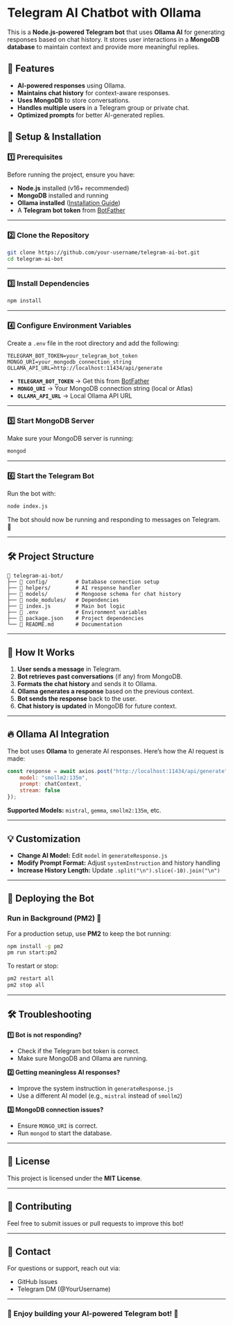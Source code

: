 # Telegram AI Chatbot with Ollama

This is a **Node.js-powered Telegram bot** that uses **Ollama AI** for generating responses based on chat history. It stores user interactions in a **MongoDB database** to maintain context and provide more meaningful replies.

## 📌 Features
- **AI-powered responses** using Ollama.
- **Maintains chat history** for context-aware responses.
- **Uses MongoDB** to store conversations.
- **Handles multiple users** in a Telegram group or private chat.
- **Optimized prompts** for better AI-generated replies.

## 🚀 Setup & Installation

### **1️⃣ Prerequisites**
Before running the project, ensure you have:
- **Node.js** installed (v16+ recommended)
- **MongoDB** installed and running
- **Ollama installed** ([Installation Guide](https://ollama.ai))
- A **Telegram bot token** from [BotFather](https://t.me/botfather)

---
### **2️⃣ Clone the Repository**
```sh
git clone https://github.com/your-username/telegram-ai-bot.git
cd telegram-ai-bot
```

---
### **3️⃣ Install Dependencies**
```sh
npm install
```

---
### **4️⃣ Configure Environment Variables**
Create a `.env` file in the root directory and add the following:
```env
TELEGRAM_BOT_TOKEN=your_telegram_bot_token
MONGO_URI=your_mongodb_connection_string
OLLAMA_API_URL=http://localhost:11434/api/generate
```

- **`TELEGRAM_BOT_TOKEN`** → Get this from [BotFather](https://t.me/botfather)
- **`MONGO_URI`** → Your MongoDB connection string (local or Atlas)
- **`OLLAMA_API_URL`** → Local Ollama API URL

---
### **5️⃣ Start MongoDB Server**
Make sure your MongoDB server is running:
```sh
mongod
```

---
### **6️⃣ Start the Telegram Bot**
Run the bot with:
```sh
node index.js
```
The bot should now be running and responding to messages on Telegram. 🎉

---
## 🛠 Project Structure
```
📂 telegram-ai-bot/
├── 📁 config/         # Database connection setup
├── 📁 helpers/        # AI response handler
├── 📁 models/         # Mongoose schema for chat history
├── 📁 node_modules/   # Dependencies
├── 📄 index.js        # Main bot logic
├── 📄 .env            # Environment variables
├── 📄 package.json    # Project dependencies
└── 📄 README.md       # Documentation
```

---
## 📝 How It Works
1. **User sends a message** in Telegram.
2. **Bot retrieves past conversations** (if any) from MongoDB.
3. **Formats the chat history** and sends it to Ollama.
4. **Ollama generates a response** based on the previous context.
5. **Bot sends the response** back to the user.
6. **Chat history is updated** in MongoDB for future context.

---
## 🔥 Ollama AI Integration
The bot uses **Ollama** to generate AI responses. Here’s how the AI request is made:
```javascript
const response = await axios.post("http://localhost:11434/api/generate", {
    model: "smollm2:135m",
    prompt: chatContext,
    stream: false
});
```
**Supported Models:** `mistral`, `gemma`, `smollm2:135m`, etc.

---
## 💡 Customization
- **Change AI Model:** Edit `model` in `generateResponse.js`
- **Modify Prompt Format:** Adjust `systemInstruction` and history handling
- **Increase History Length:** Update `.split("\n").slice(-10).join("\n")`

---
## 🤖 Deploying the Bot
### **Run in Background (PM2) 📌**
For a production setup, use **PM2** to keep the bot running:
```sh
npm install -g pm2
pm run start:pm2
```
To restart or stop:
```sh
pm2 restart all
pm2 stop all
```

---
## 🛠 Troubleshooting
**1️⃣ Bot is not responding?**
- Check if the Telegram bot token is correct.
- Make sure MongoDB and Ollama are running.

**2️⃣ Getting meaningless AI responses?**
- Improve the system instruction in `generateResponse.js`
- Use a different AI model (e.g., `mistral` instead of `smollm2`)

**3️⃣ MongoDB connection issues?**
- Ensure `MONGO_URI` is correct.
- Run `mongod` to start the database.

---
## 📜 License
This project is licensed under the **MIT License**.

---
## 🤝 Contributing
Feel free to submit issues or pull requests to improve this bot!

---
## 📩 Contact
For questions or support, reach out via:
- GitHub Issues
- Telegram DM (@YourUsername)

---
### 🎉 Enjoy building your AI-powered Telegram bot! 🚀

